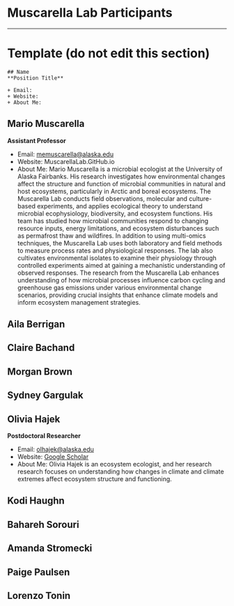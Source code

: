 # Muscarella Lab Participants
---

# Template (do not edit this section)
```
## Name 
**Position Title**

+ Email:
+ Website:
+ About Me:
```

## Mario Muscarella 
**Assistant Professor**

+ Email: [memuscarella@alaska.edu](mailto:memuscarella@alaska.edu?subject=Interested%20in%20your%20research)
+ Website: MuscarellaLab.GitHub.io
+ About Me: Mario Muscarella is a microbial ecologist at the University of Alaska Fairbanks. His research investigates how environmental changes affect the structure and function of microbial communities in natural and host ecosystems, particularly in Arctic and boreal ecosystems. The Muscarella Lab conducts field observations, molecular and culture-based experiments, and applies ecological theory to understand microbial ecophysiology, biodiversity, and ecosystem functions. His team has studied how microbial communities respond to changing resource inputs, energy limitations, and ecosystem disturbances such as permafrost thaw and wildfires. In addition to using multi-omics techniques, the Muscarella Lab uses both laboratory and field methods to measure process rates and physiological responses. The lab also cultivates environmental isolates to examine their physiology through controlled experiments aimed at gaining a mechanistic understanding of observed responses. The research from the Muscarella Lab enhances understanding of how microbial processes influence carbon cycling and greenhouse gas emissions under various environmental change scenarios, providing crucial insights that enhance climate models and inform ecosystem management strategies.

## Aila Berrigan


## Claire Bachand


## Morgan Brown


## Sydney Gargulak


## Olivia Hajek
**Postdoctoral Researcher**

+ Email: [olhajek@alaska.edu](mailto:olhajek@alaska.edu?subject=Interested%20in%20your%20research)
+ Website: [Google Scholar](https://scholar.google.com/citations?user=C67-0E0AAAAJ&hl=en)
+ About Me: Olivia Hajek is an ecosystem ecologist, and her research research focuses on understanding how changes in climate and climate extremes affect ecosystem structure and functioning.

## Kodi Haughn


## Bahareh Sorouri 


## Amanda Stromecki 


## Paige Paulsen


## Lorenzo Tonin

